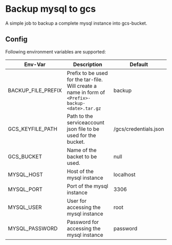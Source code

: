 # Backup mysql to gcs

A simple job to backup a complete mysql instance into gcs-bucket. 

## Config

Following environment  variables are supported:

|  Env-Var | Description | Default |
| ----------------- | ----------------------------------------------- | ------------------------ |             
| BACKUP_FILE_PREFIX | Prefix to be used for the tar-file. Will create a name in form of ```<Prefix>-backup-<date>.tar.gz```     |  backup   |
| GCS_KEYFILE_PATH | Path to the serviceaccount json file to be used for the bucket. | /gcs/credentials.json |
| GCS_BUCKET | Name of the backet to be used. | null |
| MYSQL_HOST | Host of the mysql instance | localhost  |
| MYSQL_PORT | Port of the mysql instance | 3306  |
| MYSQL_USER | User for accessing the mysql instance | root  |
| MYSQL_PASSWORD | Password for accessing the mysql instance | password  |